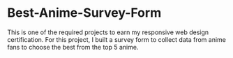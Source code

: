 # Best-Anime-Survey-Form
 This is one of the required projects to earn my responsive web design certification.  For this project, I built a survey form to collect data from anime fans to choose the best from the top 5 anime.
